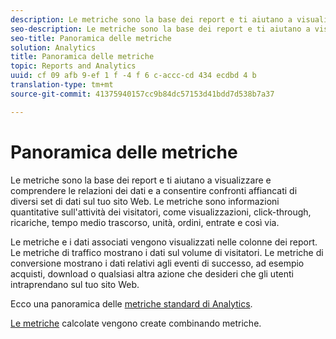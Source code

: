 ```yaml
---
description: Le metriche sono la base dei report e ti aiutano a visualizzare e comprendere le relazioni dei dati e a consentire confronti affiancati di diversi set di dati sul tuo sito Web. Le metriche sono informazioni quantitative sull'attività dei visitatori, come visualizzazioni, click-through, ricariche, tempo medio trascorso, unità, ordini, entrate e così via.
seo-description: Le metriche sono la base dei report e ti aiutano a visualizzare e comprendere le relazioni dei dati e a consentire confronti affiancati di diversi set di dati sul tuo sito Web. Le metriche sono informazioni quantitative sull'attività dei visitatori, come visualizzazioni, click-through, ricariche, tempo medio trascorso, unità, ordini, entrate e così via.
seo-title: Panoramica delle metriche
solution: Analytics
title: Panoramica delle metriche
topic: Reports and Analytics
uuid: cf 09 afb 9-ef 1 f -4 f 6 c-accc-cd 434 ecdbd 4 b
translation-type: tm+mt
source-git-commit: 41375940157cc9b84dc57153d41bdd7d538b7a37

---
```



# Panoramica delle metriche

Le metriche sono la base dei report e ti aiutano a visualizzare e comprendere le relazioni dei dati e a consentire confronti affiancati di diversi set di dati sul tuo sito Web. Le metriche sono informazioni quantitative sull'attività dei visitatori, come visualizzazioni, click-through, ricariche, tempo medio trascorso, unità, ordini, entrate e così via.

Le metriche e i dati associati vengono visualizzati nelle colonne dei report. Le metriche di traffico mostrano i dati sul volume di visitatori. Le metriche di conversione mostrano i dati relativi agli eventi di successo, ad esempio acquisti, download o qualsiasi altra azione che desideri che gli utenti intraprendano sul tuo sito Web.

Ecco una panoramica delle [metriche standard di Analytics](/help/components/c-variables/c-metrics/metrics-overview.md).

[Le metriche](https://marketing.adobe.com/resources/help/en_US/analytics/calcmetrics/) calcolate vengono create combinando metriche.
